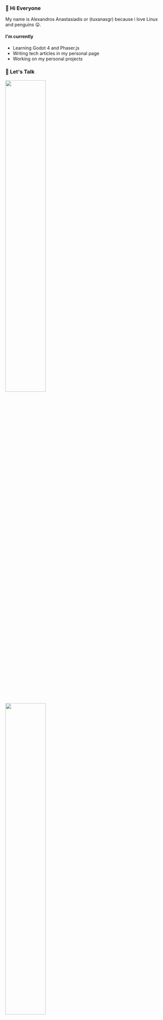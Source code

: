 

### 👋  Hi Everyone

My name is Alexandros Anastasiadis or (tuxanasgr) because i love Linux and penguins 😛.


#### I'm currently
- Learning Godot 4 and Phaser.js
- Writing tech articles in my personal page
- Working on my personal projects

### 💬  Let's Talk

<a href="https://linkedin.com/in/tuxanasgr"><img width="50%" src="https://skillicons.dev/icons?i=linkedin&theme=dark&perline=1"/></a>
<a href="https://codepen.io/tuxanasgr"><img width="50%" src="https://skillicons.dev/icons?i=codepen&theme=dark&perline=1"/></a>
<a href="https://instagram.com/tuxanasgr"><img width="50%" src="https://skillicons.dev/icons?i=instagram&theme=dark&perline=1"/></a>
<a href="mailto:alexanastagr@gmail.com"><img width="50%" src="https://skillicons.dev/icons?i=gmail&theme=light&perline=1"/></a>

### 👓 Familiar with

> Some of tools and libraries who makes my life easier are:

<img src="https://skillicons.dev/icons?i=sass,ts,js,react,redux,nextjs,jest,docker,wordpress,vscode,alpinejs,tailwind,vite,git&theme=dark&perline=7" width="250px"/>
